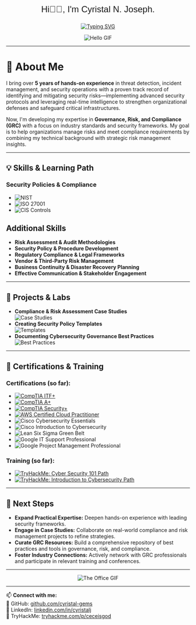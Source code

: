 <div align="center">
  <p style="font-size: 24px; font-family: Helvetica, sans-serif;">Hi👋🏽, I'm Cyristal N. Joseph.</p>
  
  [![Typing SVG](https://readme-typing-svg.herokuapp.com?font=Fira+Code&weight=600&size=25&duration=3000&pause=1000&color=66CCFF&center=true&vCenter=true&width=700&lines=GRC+Analyst+in+Training;Security+Policy+%26+Risk+Management+Enthusiast)](https://github.com/cyristal-gems)
</div>

<div align="center">
  <img src="https://media.giphy.com/media/ASd0Ukj0y3qMM/giphy.gif" alt="Hello GIF" style="max-width:100%; height:auto;">
</div>

<hr>

# 📌 About Me
I bring over **5 years of hands-on experience** in threat detection, incident management, and security operations with a proven track record of identifying and mitigating security risks—implementing advanced security protocols and leveraging real-time intelligence to strengthen organizational defenses and safeguard critical infrastructures. 

Now, I'm developing my expertise in **Governance, Risk, and Compliance (GRC)** with a focus on industry standards and security frameworks. My goal is to help organizations manage risks and meet compliance requirements by combining my technical background with strategic risk management insights.

---

## 💡 Skills & Learning Path

### Security Policies & Compliance
- ![NIST](https://img.shields.io/badge/NIST-Framework-blue)  
- ![ISO 27001](https://img.shields.io/badge/ISO27001-Standard-brightgreen)  
- ![CIS Controls](https://img.shields.io/badge/CIS_Controls-blueviolet)

## Additional Skills
- **Risk Assessment & Audit Methodologies**
- **Security Policy & Procedure Development**
- **Regulatory Compliance & Legal Frameworks**
- **Vendor & Third-Party Risk Management**
- **Business Continuity & Disaster Recovery Planning**
- **Effective Communication & Stakeholder Engagement**

---

## 📂 Projects & Labs
- **Compliance & Risk Assessment Case Studies**  
  ![Case Studies](https://img.shields.io/badge/Case_Studies-Documentation-orange)
- **Creating Security Policy Templates**  
  ![Templates](https://img.shields.io/badge/Templates-Standard-blue)
- **Documenting Cybersecurity Governance Best Practices**  
  ![Best Practices](https://img.shields.io/badge/Best_Practices-Governance-green)

---

## 📜 Certifications & Training

### Certifications (so far):
- [![CompTIA ITF+](https://img.shields.io/badge/CompTIA-ITF%2B-blue?style=for-the-badge&logo=compTIA&logoColor=white)](https://www.comptia.org/)
- [![CompTIA A+](https://img.shields.io/badge/CompTIA-A%2B-blue?style=for-the-badge&logo=compTIA&logoColor=white)](https://www.comptia.org/)
- [![CompTIA Security+](https://img.shields.io/badge/CompTIA-Security%2B-blue?style=for-the-badge&logo=compTIA&logoColor=white)](https://www.comptia.org/)
- [![AWS Certified Cloud Practitioner](https://img.shields.io/badge/AWS-Certified%20Cloud%20Practitioner-232F3E?style=for-the-badge&logo=amazon-aws&logoColor=white)](https://aws.amazon.com/certification/certified-cloud-practitioner/)
- ![Cisco Cybersecurity Essentials](https://img.shields.io/badge/Cisco-Cybersecurity%20Essentials-blue?style=for-the-badge)  
- ![Cisco Introduction to Cybersecurity](https://img.shields.io/badge/Cisco-Introduction%20to%20Cybersecurity-blue?style=for-the-badge)  
- ![Lean Six Sigma Green Belt](https://img.shields.io/badge/Lean%20Six%20Sigma-Green%20Belt-green?style=for-the-badge)
- ![Google IT Support Professional](https://img.shields.io/badge/Google-IT%20Support%20Professional-red?style=for-the-badge)
- ![Google Project Management Professional](https://img.shields.io/badge/Google-Project%20Management%20Professional-red?style=for-the-badge)

### Training (so far):
- [![TryHackMe: Cyber Security 101 Path](https://img.shields.io/badge/TryHackMe-Cyber%20Security%20101-blue?style=for-the-badge)](https://tryhackme.com/)
- [![TryHackMe: Introduction to Cybersecurity Path](https://img.shields.io/badge/TryHackMe-Introduction%20to%20Cybersecurity-blue?style=for-the-badge)](https://tryhackme.com/)

---

## 🚀 Next Steps
- **Expand Practical Expertise:** Deepen hands-on experience with leading security frameworks.
- **Engage in Case Studies:** Collaborate on real-world compliance and risk management projects to refine strategies.
- **Curate GRC Resources:** Build a comprehensive repository of best practices and tools in governance, risk, and compliance.
- **Foster Industry Connections:** Actively network with GRC professionals and participate in relevant training and conferences.

---

<div align="center">
  <img src="https://media.giphy.com/media/l0MYt5jPR6QX5pnqM/giphy.gif" alt="The Office GIF" style="max-width:100%; height:auto;">
</div>

---

📫 **Connect with me:**  
🔗 GitHub: [github.com/cyristal-gems](https://github.com/cyristal-gems)  
💼 LinkedIn: [linkedin.com/in/cyristalj](https://linkedin.com/in/cyristalj)  
🔰 TryHackMe: [tryhackme.com/p/ceceisgod](https://tryhackme.com/p/ceceisgod)
